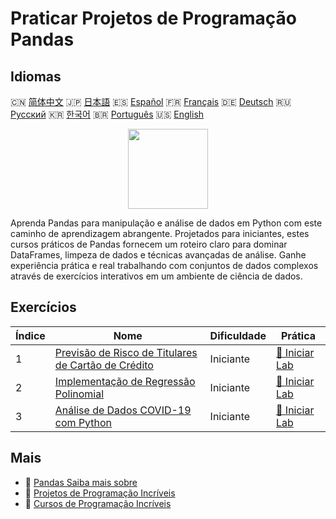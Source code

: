 # Praticar Projetos de Programação Pandas

## Idiomas

🇨🇳 [简体中文](README_zh.md) 🇯🇵 [日本語](README_ja.md) 🇪🇸 [Español](README_es.md) 🇫🇷 [Français](README_fr.md) 🇩🇪 [Deutsch](README_de.md) 🇷🇺 [Русский](README_ru.md) 🇰🇷 [한국어](README_ko.md) 🇧🇷 [Português](README_pt.md) 🇺🇸 [English](README.md) 

<div align="center">
<img width="128px" src="https://file.labex.io/path/qhqKKAjZr3K5.png">
</div>

Aprenda Pandas para manipulação e análise de dados em Python com este caminho de aprendizagem abrangente. Projetados para iniciantes, estes cursos práticos de Pandas fornecem um roteiro claro para dominar DataFrames, limpeza de dados e técnicas avançadas de análise. Ganhe experiência prática e real trabalhando com conjuntos de dados complexos através de exercícios interativos em um ambiente de ciência de dados.

## Exercícios

|   Índice | Nome                                                                                                                              | Dificuldade   | Prática                                                                                                    |
|----------|-----------------------------------------------------------------------------------------------------------------------------------|---------------|------------------------------------------------------------------------------------------------------------|
|        1 | [Previsão de Risco de Titulares de Cartão de Crédito](https://labex.io/pt/courses/project-credit-card-holder-risk-prediction)     | Iniciante     | [🚀 Iniciar Lab](https://labex.io/pt/courses/project-credit-card-holder-risk-prediction)                   |
|        2 | [Implementação de Regressão Polinomial](https://labex.io/pt/courses/project-polynomial-regression-implementation-and-application) | Iniciante     | [🚀 Iniciar Lab](https://labex.io/pt/courses/project-polynomial-regression-implementation-and-application) |
|        3 | [Análise de Dados COVID-19 com Python](https://labex.io/pt/courses/project-covid-19-data-statistics)                              | Iniciante     | [🚀 Iniciar Lab](https://labex.io/pt/courses/project-covid-19-data-statistics)                             |

## Mais

- 🔗 [Pandas Saiba mais sobre](https://labex.io/pt/skilltrees/pandas)
- 🔗 [Projetos de Programação Incríveis](https://github.com/labex-labs/awesome-programming-projects)
- 🔗 [Cursos de Programação Incríveis](https://github.com/labex-labs/awesome-programming-courses)

